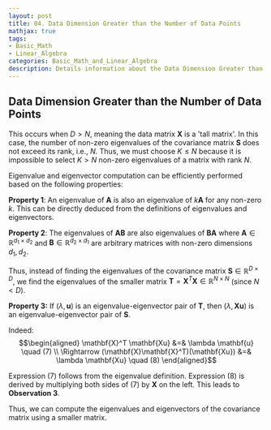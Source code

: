 ```yaml
---
layout: post
title: 04. Data Dimension Greater than the Number of Data Points
mathjax: true
tags:
- Basic_Math
- Linear_Algebra
categories: Basic_Math_and_Linear_Algebra
description: Details information about the Data Dimension Greater than the Number of Data Points
---
```


## Data Dimension Greater than the Number of Data Points

This occurs when $D > N$, meaning the data matrix $\mathbf{X}$ is a
'tall matrix'. In this case, the number of non-zero eigenvalues of the
covariance matrix $\mathbf{S}$ does not exceed its rank, i.e., $N$.
Thus, we must choose $K \leq N$ because it is impossible to select
$K > N$ non-zero eigenvalues of a matrix with rank $N$.

Eigenvalue and eigenvector computation can be efficiently performed
based on the following properties:

**Property 1**: An eigenvalue of $\mathbf{A}$ is also an eigenvalue of
$k\mathbf{A}$ for any non-zero $k$. This can be directly deduced from
the definitions of eigenvalues and eigenvectors.

**Property 2**: The eigenvalues of $\mathbf{AB}$ are also eigenvalues of
$\mathbf{BA}$ where $\mathbf{A} \in \mathbb{R}^{d_1 \times d_2}$ and
$\mathbf{B} \in \mathbb{R}^{d_2 \times d_1}$ are arbitrary matrices with
non-zero dimensions $d_1, d_2$.

Thus, instead of finding the eigenvalues of the covariance matrix
$\mathbf{S} \in \mathbb{R}^{D\times D}$, we find the eigenvalues of the
smaller matrix
$\mathbf{T} = \mathbf{X}^T \mathbf{X} \in \mathbb{R}^{N \times N}$
(since $N < D$).

**Property 3:** If $(\lambda, \mathbf{u})$ is an eigenvalue-eigenvector
pair of $\mathbf{T}$, then $(\lambda, \mathbf{Xu})$ is an
eigenvalue-eigenvector pair of $\mathbf{S}$.

Indeed: $$\begin{aligned}
  \mathbf{X}^T \mathbf{Xu} &=& \lambda \mathbf{u} \quad (7) \\
  \Rightarrow (\mathbf{X}\mathbf{X}^T)(\mathbf{Xu}) &=& \lambda \mathbf{Xu} \quad (8)
\end{aligned}$$

Expression $(7)$ follows from the eigenvalue definition. Expression
$(8)$ is derived by multiplying both sides of $(7)$ by $\mathbf{X}$ on
the left. This leads to **Observation 3**.

Thus, we can compute the eigenvalues and eigenvectors of the covariance
matrix using a smaller matrix.
